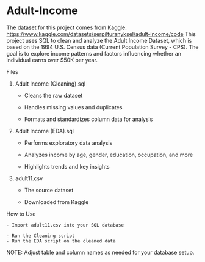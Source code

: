 # Adult-Income

The dataset for this project comes from Kaggle: https://www.kaggle.com/datasets/serpilturanyksel/adult-income/code
This project uses SQL to clean and analyze the Adult Income Dataset, which is based on the 1994 U.S. Census data (Current Population Survey - CPS). The goal is to explore income patterns and factors influencing whether an individual earns over $50K per year.

Files
1. Adult Income (Cleaning).sql
    - Cleans the raw dataset

    - Handles missing values and duplicates

    - Formats and standardizes column data for analysis

2. Adult Income (EDA).sql
    - Performs exploratory data analysis

    - Analyzes income by age, gender, education, occupation, and more

    - Highlights trends and key insights

3. adult11.csv
    - The source dataset

    - Downloaded from Kaggle

How to Use

    - Import adult11.csv into your SQL database

    - Run the Cleaning script
    - Run the EDA script on the cleaned data

  NOTE: Adjust table and column names as needed for your database setup.
